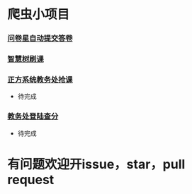 # 爬虫小项目
### [问卷星自动提交答卷](https://github.com/tignioj/test_login/tree/master/wjx)
### [智慧树刷课](https://github.com/tignioj/test_login/tree/master/zhs)
### [正方系统教务处抢课](https://github.com/tignioj/test_login/tree/master/gdpuqk/releasev1.0)
- 待完成
### [教务处登陆查分](https://github.com/tignioj/test_login/tree/master/jwc)
- 待完成
# 有问题欢迎开issue，star，pull request
